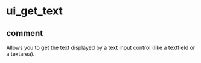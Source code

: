# ui_get_text
## comment

Allows you to get the text displayed by a text input control (like a textfield or a textarea).